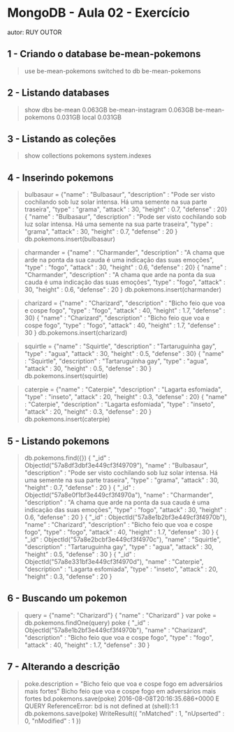 # MongoDB - Aula 02 - Exercício
autor: RUY OUTOR

## 1 - Criando o database be-mean-pokemons

> use be-mean-pokemons
switched to db be-mean-pokemons

## 2 - Listando databases

> show dbs
be-mean            0.063GB
be-mean-instagram  0.063GB
be-mean-pokemons   0.031GB
local              0.031GB

## 3 - Listando as coleções

> show collections
pokemons
system.indexes

## 4 - Inserindo pokemons

> bulbasaur = {"name" : "Bulbasaur", "description" : "Pode ser visto cochilando sob luz solar intensa. Há uma semente na sua parte traseira", "type" : "grama", "attack" : 30, "height" : 0.7, "defense" : 20}
{
        "name" : "Bulbasaur",
        "description" : "Pode ser visto cochilando sob luz solar intensa. Há uma semente na sua parte traseira",
        "type" : "grama",
        "attack" : 30,
        "height" : 0.7,
        "defense" : 20
}
> db.pokemons.insert(bulbasaur)

> charmander = {"name" : "Charmander", "description" : "A chama que arde na ponta da sua cauda é uma indicação das suas emoções", "type" : "fogo", "attack" : 30, "height" : 0.6, "defense" : 20}
{
        "name" : "Charmander",
        "description" : "A chama que arde na ponta da sua cauda é uma indicação das suas emoções",
        "type" : "fogo",
        "attack" : 30,
        "height" : 0.6,
        "defense" : 20
}
> db.pokemons.insert(charmander)

> charizard = {"name" : "Charizard", "description" : "Bicho feio que voa e cospe fogo", "type" : "fogo", "attack" : 40, "height" : 1.7, "defense" : 30}
{
        "name" : "Charizard",
        "description" : "Bicho feio que voa e cospe fogo",
        "type" : "fogo",
        "attack" : 40,
        "height" : 1.7,
        "defense" : 30
}
> db.pokemons.insert(charizard)

> squirtle = {"name" : "Squirtle", "description" : "Tartaruguinha gay", "type" : "agua", "attack" : 30, "height" : 0.5, "defense" : 30}
{
        "name" : "Squirtle",
        "description" : "Tartaruguinha gay",
        "type" : "agua",
        "attack" : 30,
        "height" : 0.5,
        "defense" : 30
}
> db.pokemons.insert(squirtle)

> caterpie = {"name" : "Caterpie", "description" : "Lagarta esfomiada", "type" : "inseto", "attack" : 20, "height" : 0.3, "defense" : 20}
{
        "name" : "Caterpie",
        "description" : "Lagarta esfomiada",
        "type" : "inseto",
        "attack" : 20,
        "height" : 0.3,
        "defense" : 20
}
> db.pokemons.insert(caterpie)


## 5 - Listando pokemons
> db.pokemons.find({})
{ "_id" : ObjectId("57a8df3dbf3e449cf3f49709"), "name" : "Bulbasaur", "description" : "Pode ser visto cochilando sob luz solar intensa. Há uma semente na sua parte traseira", "type" : "grama", "attack" : 30, "height" : 0.7, "defense" : 20 }
{ "_id" : ObjectId("57a8e0f1bf3e449cf3f4970a"), "name" : "Charmander", "description" : "A chama que arde na ponta da sua cauda é uma indicação das suas emoções", "type" : "fogo", "attack" : 30, "height" : 0.6, "defense" : 20 }
{ "_id" : ObjectId("57a8e1b2bf3e449cf3f4970b"), "name" : "Charizard", "description" : "Bicho feio que voa e cospe fogo", "type" : "fogo", "attack" : 40, "height" : 1.7, "defense" : 30 }
{ "_id" : ObjectId("57a8e2bcbf3e449cf3f4970c"), "name" : "Squirtle", "description" : "Tartaruguinha gay", "type" : "agua", "attack" : 30, "height" : 0.5, "defense" : 30 }
{ "_id" : ObjectId("57a8e331bf3e449cf3f4970d"), "name" : "Caterpie", "description" : "Lagarta esfomiada", "type" : "inseto", "attack" : 20, "height" : 0.3, "defense" : 20 }

## 6 - Buscando um pokemon
> query = {"name": "Charizard"}
{ "name" : "Charizard" }
> var poke = db.pokemons.findOne(query)
> poke
{
        "_id" : ObjectId("57a8e1b2bf3e449cf3f4970b"),
        "name" : "Charizard",
        "description" : "Bicho feio que voa e cospe fogo",
        "type" : "fogo",
        "attack" : 40,
        "height" : 1.7,
        "defense" : 30
}

## 7 - Alterando a descrição
> poke.description = "Bicho feio que voa e cospe fogo em adversários mais fortes"
Bicho feio que voa e cospe fogo em adversários mais fortes
> bd.pokemons.save(poke)
2016-08-08T20:16:35.686+0000 E QUERY    ReferenceError: bd is not defined
    at (shell):1:1
> db.pokemons.save(poke)
WriteResult({ "nMatched" : 1, "nUpserted" : 0, "nModified" : 1 })
> 